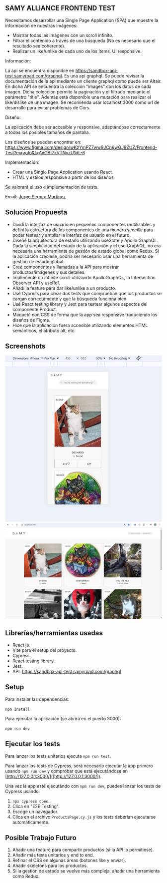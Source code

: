 ## SAMY ALLIANCE FRONTEND TEST

Necesitamos desarrollar una Single Page Application (SPA) que muestre la información de
nuestras imágenes:

- Mostrar todas las imágenes con un scroll infinito.
- Filtrar el contenido a través de una búsqueda (No es necesario que el resultado sea coherente).
- Realizar un like/unlike de cada uno de los ítems. UI responsive.

Información:

La api se encuentra disponible en https://sandbox-api-test.samyroad.com/graphql. Es una api
graphql.
Se puede revisar la documentación de la api mediante un cliente graphql como puede ser Altair.
En dicha API se encuentra la colección "images" con los datos de cada imagen. Dicha
colección permite la paginación y el filtrado mediante el parámetro "title".
Además está disponible una mutación para realizar el like/dislike de una imagen.
Se recomienda usar localhost:3000 como url de desarrollo para evitar problemas de Cors.

Diseño:

La aplicación debe ser accesible y responsive, adaptándose correctamente a todos los posibles
tamaños de pantalla.

Los diseños se pueden encontrar en:
https://www.figma.com/design/wKzYmPZ7ww9JCn6wGJ8ZUZ/Frontend-Test?m=auto&t=AVGBt7kVTNvzU1dL-6

Implementación:

- Crear una Single Page Application usando React.
- HTML y estilos responsive a partir de los diseños.

Se valorará el uso e implementación de tests.

Email: [Jorge Segura Martínez](mailto:jorsema2@gmail.com)

## Solución Propuesta

- Dividí la interfaz de usuario en pequeños componentes reutilizables y definí la estructura de los componentes de una manera sencilla para poder testear y ampliar la interfaz de usuario en el futuro.
- Diseñé la arquitectura de estado utilizando useState y Apollo GraphQL. Dada la simplicidad del estado de la aplicación y el uso GraphQL, no era necesaria una herramienta de gestión de estado global como Redux. Si la aplicación creciese, podría ser necesario usar una herramienta de gestión de estado global.
- Creé componentes y llamadas a la API para mostrar productos/imágenes y sus detalles.
- Implementé un infinite scroll utilizando ApolloGraphQL, la Intersection Observer API y useRef.
- Añadí la feature para dar like/unlike a un producto.
- Usé Cypress para crear dos tests que comprueban que los productos se cargan correctamente y que la búsqueda funciona bien.
- Usé React testing library y Jest para testear algunos aspectos del componente Product.
- Maqueté con CSS de forma que la app sea responsive traduciendo los diseños de Figma.
- Hice que la aplicación fuera accesible utilizando elementos HTML semánticos, el atributo alt, etc.

## Screenshots

![screenshot of app on iphone view](assets/screenshot-iphone-samy-test.jpg)
![screenshot of app on desktop view](assets/screenshot-desktop-samy-test.jpg)


## Librerías/herramientas usadas

- React.js.
- Vite para el setup del proyecto.
- Cypress.
- React testing library.
- Jest.
- API: https://sandbox-api-test.samyroad.com/graphql

## Setup


Para instalar las dependencias:


`npm install`


Para ejecutar la aplicación (se abrirá en el puerto 3000):


`npm run dev`


## Ejecutar los tests

Para lanzar los tests unitarios ejecuta `npm run test`.

Para lanzar los tests de Cypress, será necesario ejecutar la app primero usando `npm run dev` y comprobar que está ejecutándose en [http://127.0.0.1:3000/]([http://127.0.0.1:3000/]).

Una vez la app esté ejecutándo con `npm run dev`, puedes lanzar los tests de Cypress usando:

1. `npx cypress open`.
2. Clica en "E2E Testing".
3. Escoge un navegador.
4. Clica en el archivo `ProductsPage.cy.js` y los tests deberían ejecutarse automáticamente.


## Posible Trabajo Futuro

1. Añadir una feature para compartir productos (si la API lo permitiese).
2. Añadir más tests unitarios y end to end.
3. Refinar el CSS en algunas áreas (botones like y enviar).
4. Añadir skeletons para los productos.
5. Si la gestión de estado se vuelve más compleja, añadir una herramienta como Redux.
